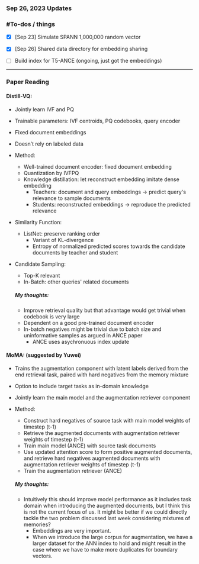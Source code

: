 ### Sep 26, 2023 Updates




### #To-dos / things 

- [x] [Sep 23] Simulate SPANN 1,000,000 random vector
- [x] [Sep 26] Shared data directory for embedding sharing
- [ ] Build index for T5-ANCE (ongoing, just got the embeddings)


---


### Paper Reading 

#### Distill-VQ:
- Jointly learn IVF and PQ
- Trainable parameters: IVF centroids, PQ codebooks, query encoder
- Fixed document embeddings
- Doesn’t rely on labeled data
- Method: 
    - Well-trained document encoder: fixed document embedding
    - Quantization by IVFPQ
    - Knowledge distillation: let reconstruct embedding imitate dense embedding
        - Teachers: document and query embeddings -> predict query's relevance to sample documents
        - Students: reconstructed embeddings -> reproduce the predicted relevance
- Similarity Function: 
    - ListNet: preserve ranking order
        - Variant of KL-divergence
        -  Entropy of normalized predicted scores towards the candidate documents by teacher and student
- Candidate Sampling:
    - Top-K relevant
    - In-Batch: other queries' related documents


    ##### My thoughts: 
    - Improve retrieval quality but that advantage would get trivial when codebook is very large
    - Dependent on a good pre-trained document encoder 
    - In-batch negatives might be trivial due to batch size and uninformative samples as argued in ANCE paper 
        - ANCE uses asychronuous index update 


#### MoMA: (suggested by Yuwei) 
- Trains the augmentation component with latent labels derived from the end retrieval task, paired with hard negatives from the memory mixture
- Option to include target tasks as in-domain knowledge
- Jointly learn the main model and the augmentation retriever component
- Method: 
    - Construct hard negatives of source task with main model weights of timestep (t-1)
    - Retrieve the augmented documents with augmentation retriever weights of timestep (t-1)
    - Train main model (ANCE) with source task documents
    - Use updated attention score to form positive augmented documents, and retrieve hard negatives augmented documents with augmentation retriever weights of timestep (t-1)
    - Train the augmentation retriever (ANCE)

    ##### My thoughts: 
    - Intuitively this should improve model performance as it includes task domain when introducing the augmented documents, but I think this is not the current focus of us. It might be better if we could directly tackle the two problem discussed last week considering mixtures of memories?
        - Embeddings are very important. 
        - When we introduce the large corpus for augmentation, we have a larger dataset for the ANN index to hold and might result in the case where we have to make more duplicates for boundary vectors.  

